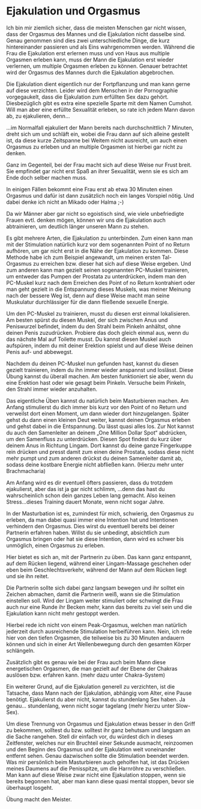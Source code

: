 # Ejakulation und Orgasmus

Ich bin mir ziemlich sicher, dass die meisten Menschen gar nicht wissen, dass der Orgasmus des Mannes und die Ejakulation nicht dasselbe sind. Genau genommen sind dies zwei unterschiedliche Dinge, die kurz hintereinander passieren und als Eins wahrgenommen werden. Während die Frau die Ejakulation erst erlernen muss und von Haus aus multiple Orgasmen erleben kann, muss der Mann die Ejakulation erst wieder verlernen, um multiple Orgasmen erleben zu können. Genauer betrachtet wird der Orgasmus des Mannes durch die Ejakulation abgebrochen.

Die Ejakulation dient eigentlich nur der Fortpflanzung und man kann gerne auf diese verzichten. Leider wird dem Menschen in der Pornographie vorgegaukelt, dass die Ejakulation zum erfüllten Sex dazu gehört. Diesbezüglich gibt es extra eine spezielle Sparte mit dem Namen Cumshot. Will man aber eine erfüllte Sexualität erleben, so rate ich jedem Mann davon ab, zu ejakulieren, denn…

…im Normalfall ejakuliert der Mann bereits nach durchschnittlich 7 Minuten, dreht sich um und schläft ein, wobei die Frau dann auf sich alleine gestellt ist, da diese kurze Zeitspanne bei Weitem nicht ausreicht, um auch einen Orgasmus zu erleben und an multiple Orgasmen ist hierbei gar nicht zu denken.

Ganz im Gegenteil, bei der Frau macht sich auf diese Weise nur Frust breit. Sie empfindet gar nicht erst Spaß an ihrer Sexualität, wenn sie es sich am Ende doch selber machen muss.

In einigen Fällen bekommt eine Frau erst ab etwa 30 Minuten einen Orgasmus und dafür ist dann zusätzlich noch ein langes Vorspiel nötig. Und dabei denke ich nicht an Mikado oder Halma ;-)

Da wir Männer aber gar nicht so egoistisch sind, wie viele unbefriedigte Frauen evtl. denken mögen, können wir uns die Ejakulation auch abtrainieren, um deutlich länger unseren Mann zu stehen.

Es gibt mehrere Arten, die Ejakulation zu unterbinden. Zum einen kann man mit der Stimulation natürlich kurz vor dem sogenannten Point of no Return aufhören, um gar nicht erst in die Nähe der Ejakulation zu kommen. Diese Methode habe ich zum Beispiel angewandt, um meinen ersten Tal-Orgasmus zu erreichen bzw. dieser hat sich auf diese Weise ergeben. Und zum anderen kann man gezielt seinen sogenannten PC-Muskel trainieren, um entweder das Pumpen der Prostata zu unterdrücken, indem man den PC-Muskel kurz nach dem Erreichen des Point of no Return kontrahiert oder man geht gezielt in die Entspannung dieses Muskels, was meiner Meinung nach der bessere Weg ist, denn auf diese Weise macht man seine Muskulatur durchlässiger für die dann fließende sexuelle Energie.

Um den PC-Muskel zu trainieren, musst du diesen erst einmal lokalisieren. Am besten spürst du diesen Muskel, der sich zwischen Anus und Peniswurzel befindet, indem du den Strahl beim Pinkeln anhältst, ohne deinen Penis zuzudrücken. Probiere das doch gleich einmal aus, wenn du das nächste Mal auf Toilette musst. Du kannst diesen Muskel auch aufspüren, indem du mit deiner Erektion spielst und auf diese Weise deinen Penis auf- und abbewegst.

Nachdem du deinen PC-Muskel nun gefunden hast, kannst du diesen gezielt trainieren, indem du ihn immer wieder anspannst und loslässt. Diese Übung kannst du überall machen. Am besten funktioniert sie aber, wenn du eine Erektion hast oder wie gesagt beim Pinkeln. Versuche beim Pinkeln, den Strahl immer wieder anzuhalten.

Das eigentliche Üben kannst du natürlich beim Masturbieren machen. Am Anfang stimulierst du dich immer bis kurz vor den Point of no Return und verweilst dort einen Moment, um dann wieder dort hinzugelangen. Später gehst du dann einen kleinen Deut weiter, kannst deinen Orgasmus erleben und gehst dabei in die Entspannung. Du lässt quasi alles los. Zur Not kannst du auch den Samenleiter an deinem „One Million Dollar Spot“ abdrücken, um den Samenfluss zu unterdrücken. Diesen Spot findest du kurz über deinem Anus in Richtung Lingam. Dort kannst du deine ganze Fingerkuppe rein drücken und presst damit zum einen deine Prostata, sodass diese nicht mehr pumpt und zum anderen drückst du deinen Samenleiter damit ab, sodass deine kostbare Energie nicht abfließen kann. (Hierzu mehr unter Brachmacharia)

Am Anfang wird es dir eventuell öfters passieren, dass du trotzdem ejakulierst, aber das ist ja gar nicht schlimm, …denn das hast du wahrscheinlich schon dein ganzes Leben lang gemacht. Also keinen Stress…dieses Training dauert Monate, wenn nicht sogar Jahre.

In der Masturbation ist es, zumindest für mich, schwierig, den Orgasmus zu erleben, da man dabei quasi immer eine Intention hat und Intentionen verhindern den Orgasmus. Dies wirst du eventuell bereits bei deiner Partnerin erfahren haben. Willst du sie unbedingt, absichtlich zum Orgasmus bringen oder hat sie diese Intention, dann wird es schwer bis unmöglich, einen Orgasmus zu erleben.

Hier bietet es sich an, mit der Partnerin zu üben. Das kann ganz entspannt, auf dem Rücken liegend, während einer Lingam-Massage geschehen oder eben beim Geschlechtsverkehr, während der Mann auf dem Rücken liegt und sie ihn reitet.

Die Partnerin sollte sich dabei ganz langsam bewegen und ihr solltet ein Zeichen abmachen, damit die Partnerin weiß, wann sie die Stimulation einstellen soll. Wird der Lingam weiter stimuliert oder schwingt die Frau auch nur eine Runde ihr Becken mehr, kann das bereits zu viel sein und die Ejakulation kann nicht mehr gestoppt werden.

Hierbei rede ich nicht von einem Peak-Orgasmus, welchen man natürlich jederzeit durch ausreichende Stimulation herbeiführen kann. Nein, ich rede hier von den tiefen Orgasmen, die teilweise bis zu 30 Minuten andauern können und sich in einer Art Wellenbewegung durch den gesamten Körper schlängeln.

Zusätzlich gibt es genau wie bei der Frau auch beim Mann diese energetischen Orgasmen, die man gezielt auf der Ebene der Chakras auslösen bzw. erfahren kann. (mehr dazu unter Chakra-System)

Ein weiterer Grund, auf die Ejakulation generell zu verzichten, ist die Tatsache, dass Mann nach der Ejakulation, abhängig vom Alter, eine Pause benötigt. Ejakulierst du aber nicht, kannst du stundenlang Sex haben. Ja genau… stundenlang, wenn nicht sogar tagelang (mehr hierzu unter Slow-Sex).

Um diese Trennung von Orgasmus und Ejakulation etwas besser in den Griff zu bekommen, solltest du bzw. solltest ihr ganz behutsam und langsam an die Sache rangehen. Stell dir einfach vor, du würdest dich in dieses Zeitfenster, welches nur ein Bruchteil einer Sekunde ausmacht, reinzoomen und den Beginn des Orgasmus und der Ejakulation weit voneinander entfernt sehen. Genau dazwischen sollte die Stimulation beendet werden. Was mir persönlich beim Masturbieren auch geholfen hat, ist das Drücken meines Daumens auf die Penisspitze, um die Harnröhre zu verschließen. Man kann auf diese Weise zwar nicht eine Ejakulation stoppen, wenn sie bereits begonnen hat, aber man kann diese quasi mental stoppen, bevor sie überhaupt losgeht.

Übung macht den Meister.